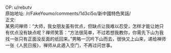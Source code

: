 
OP: u/rebutv  
原始地址: /r/FakeYoumo/comments/1d3ci5o/新中國特色笑話/  
正文:  
某男问禅师：“大师，我女朋友虽有优点，但缺点让我难以忍受，怎样才能让她只有优点没有缺点呢？禅师笑答：“方法很简单，不过若想我教你，你需先下山为我找一张只有正面没反面的纸回来。”男略一沉吟下山而去，很快又上山来，递给禅师一张《人民日报》，禅师从此遁入空门，不再过问世事。
